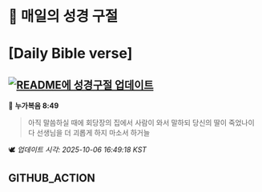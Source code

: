 # 🙏 매일의 성경 구절
# [Daily Bible verse]
## [![README에 성경구절 업데이트](https://github.com/DONGSUKA/first_test/actions/workflows/update-readme-bible.yml/badge.svg)](https://github.com/DONGSUKA/first_test/actions/workflows/update-readme-bible.yml)
<!-- START_BIBLE_VERSE -->
📖 **누가복음 8:49**
> 아직 말씀하실 때에 회당장의 집에서 사람이 와서 말하되 당신의 딸이 죽었나이다 선생님을 더 괴롭게 하지 마소서 하거늘

🕊️ _업데이트 시각: 2025-10-06 16:49:18 KST_
  <!-- END_BIBLE_VERSE -->
## GITHUB_ACTION
